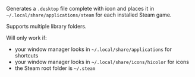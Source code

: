 Generates a `.desktop` file complete with icon and places it in `~/.local/share/applications/steam` for each installed Steam game.

Supports multiple library folders.

Will only work if:
- your window manager looks in `~/.local/share/applications` for shortcuts
- your window manager looks in `~/.local/share/icons/hicolor` for icons
- the Steam root folder is `~/.steam`
